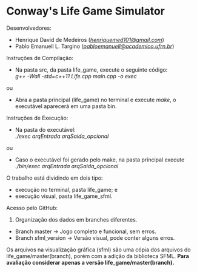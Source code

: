 # Conway's Life Game Simulator

Desenvolvedores:
- Henrique David de Medeiros	(*henriquemed101@gmail.com*)
- Pablo Emanuell L. Targino	(*pabloemanuell@academico.ufrn.br*)

Instruções de Compilação:
	
- Na pasta src, da pasta life_game, execute o seguinte código:<br>
*g++ -Wall -std=c++11 Life.cpp main.cpp -o exec*

ou 

- Abra a pasta principal (life_game) no terminal e execute *make*, o executável aparecerá em uma pasta bin.

Instruções de Execução:

- Na pasta do executável:<br>
*./exec arqEntrada arqSaida_opcional*

ou

- Caso o executável foi gerado pelo make, na pasta principal execute <br>*./bin/exec arqEntrada arqSaida_opcional*


O trabalho está dividindo em dois tipo:
- execução no terminal, pasta life_game; e
- execução visual, pasta life_game_sfml.


Acesso pelo GitHub:
1. Organização dos dados em branches diferentes.
- Branch master -> Jogo completo e funcional, sem erros.
- Branch sfml_version -> Versão visual, pode conter alguns erros.


Os arquivos na visualização gráfica (sfml) são uma cópia dos arquivos do life_game/master(branch), porém com a adição da biblioteca SFML. **Para avaliação considerar apenas a versão life_game/master(branch).**

